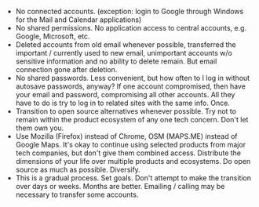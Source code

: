 - No connected accounts. (exception: login to Google through Windows for the Mail and Calendar applications)
- No shared permissions. No application access to central accounts, e.g. Google, Microsoft, etc.
- Deleted accounts from old email whenever possible, transferred the important / currently used to new email, unimportant accounts w/o sensitive information and no ability to delete remain. But email connection gone after deletion. 
- No shared passwords. Less convenient, but how often to I log in without autosave passwords, anyway? If one account compromised, then have your email and password, compromising all other accounts. All they have to do is try to log in to related sites with the same info. Once.
- Transition to open source alternatives whenever possible. Try not to remain within the product ecosystem of any one tech concern. Don't let them own you.
- Use Mozilla (Firefox) instead of Chrome, OSM (MAPS.ME) instead of Google Maps. It's okay to continue using selected products from major tech companies, but don't give them combined access. Distribute the dimensions of your life over multiple products and ecosystems. Do open source as much as possible. Diversify.
- This is a gradual process. Set goals. Don't attempt to make the transition over days or weeks. Months are better. Emailing / calling may be necessary to transfer some accounts. 


